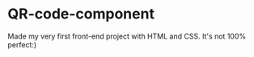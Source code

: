 # QR-code-component
Made my very first front-end project with HTML and CSS.
It's not 100% perfect:)
